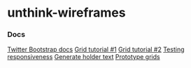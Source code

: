unthink-wireframes
==================

### Docs
[Twitter Bootstrap docs](http://getbootstrap.com/)
[Grid tutorial #1](http://www.helloerik.com/bootstrap-3-grid-introduction)
[Grid tutorial #2](http://www.helloerik.com/the-subtle-magic-behind-why-the-bootstrap-3-grid-works)
[Testing responsiveness](http://lab.maltewassermann.com/viewport-resizer/)
[Generate holder text](http://hipsteripsum.me/)
[Prototype grids](http://shoelace.io)
